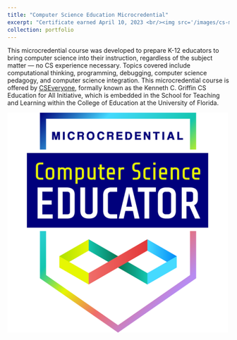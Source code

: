 ```yaml
---
title: "Computer Science Education Microcredential"
excerpt: "Certificate earned April 10, 2023 <br/><img src='/images/cs-microcredential.png' width=500>"
collection: portfolio
---
```


This microcredential course was developed to prepare K-12 educators to bring computer science into their instruction, regardless of the subject matter — no CS experience necessary. Topics covered include computational thinking, programming, debugging, computer science pedagogy, and computer science integration. This microcredential course is offered by [CSEveryone](https://cseveryone.org/), formally known as the Kenneth C. Griffin CS Education for All Initiative, which is embedded in the School for Teaching and Learning within the College of Education at the University of Florida.

<img src='/images/cs-microcredential.png' width=500>
